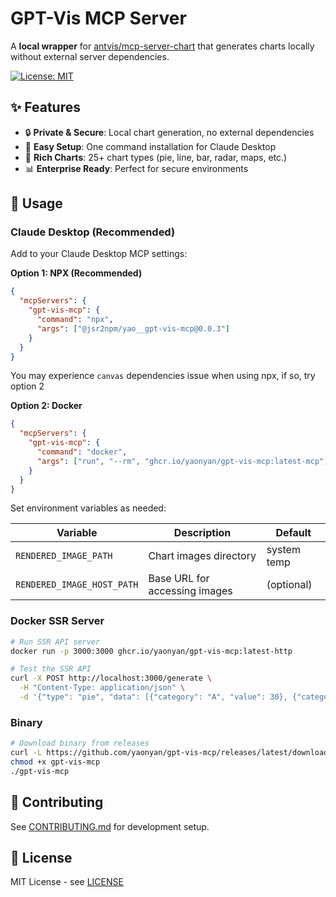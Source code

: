 # GPT-Vis MCP Server

A **local wrapper** for
[antvis/mcp-server-chart](https://github.com/antvis/mcp-server-chart) that
generates charts locally without external server dependencies.

[![License: MIT](https://img.shields.io/badge/License-MIT-yellow.svg)](https://opensource.org/licenses/MIT)

## ✨ Features

- 🔒 **Private & Secure**: Local chart generation, no external dependencies
- 🚀 **Easy Setup**: One command installation for Claude Desktop
- 🎨 **Rich Charts**: 25+ chart types (pie, line, bar, radar, maps, etc.)
- 📊 **Enterprise Ready**: Perfect for secure environments

## 🚀 Usage

### Claude Desktop (Recommended)

Add to your Claude Desktop MCP settings:

**Option 1: NPX (Recommended)**

```json
{
  "mcpServers": {
    "gpt-vis-mcp": {
      "command": "npx",
      "args": ["@jsr2npm/yao__gpt-vis-mcp@0.0.3"]
    }
  }
}
```

You may experience `canvas` dependencies issue when using npx, if so, try option
2

**Option 2: Docker**

```json
{
  "mcpServers": {
    "gpt-vis-mcp": {
      "command": "docker",
      "args": ["run", "--rm", "ghcr.io/yaonyan/gpt-vis-mcp:latest-mcp"]
    }
  }
}
```

Set environment variables as needed:

| Variable                   | Description                   | Default     |
| -------------------------- | ----------------------------- | ----------- |
| `RENDERED_IMAGE_PATH`      | Chart images directory        | system temp |
| `RENDERED_IMAGE_HOST_PATH` | Base URL for accessing images | (optional)  |

### Docker SSR Server

```bash
# Run SSR API server
docker run -p 3000:3000 ghcr.io/yaonyan/gpt-vis-mcp:latest-http

# Test the SSR API
curl -X POST http://localhost:3000/generate \
  -H "Content-Type: application/json" \
  -d '{"type": "pie", "data": [{"category": "A", "value": 30}, {"category": "B", "value": 70}]}'
```

### Binary

```bash
# Download binary from releases
curl -L https://github.com/yaonyan/gpt-vis-mcp/releases/latest/download/gpt-vis-mcp -o gpt-vis-mcp
chmod +x gpt-vis-mcp
./gpt-vis-mcp
```

## 🤝 Contributing

See [CONTRIBUTING.md](CONTRIBUTING.md) for development setup.

## 📄 License

MIT License - see [LICENSE](LICENSE)

